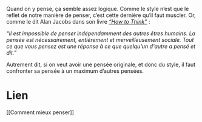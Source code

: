 Quand on y pense, ça semble assez logique. Comme le style n’est que le reflet de notre manière de penser, c’est cette dernière qu’il faut muscler. Or, comme le dit Alan Jacobs dans son livre _[“How to Think”](https://substack.com/redirect/46957970-3672-489b-bf5d-f8ec8759626d?j=eyJ1IjoiMXhycnYxIn0.joRqPI9owhoxhUWLVMhwtUUpsUh-lLXvbQQOEy4JvF4)_ :

_“Il est impossible de penser indépendamment des autres êtres humains. La pensée est nécessairement, entièrement et merveilleusement sociale. Tout ce que vous pensez est une réponse à ce que quelqu'un d'autre a pensé et dit.”_

Autrement dit, si on veut avoir une pensée originale, et donc du style, il faut confronter sa pensée à un maximum d’autres pensées.

# Lien

[[Comment mieux penser]]
